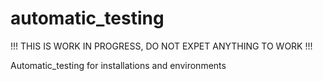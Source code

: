 # automatic_testing

!!! THIS IS WORK IN PROGRESS, DO NOT EXPET ANYTHING TO WORK !!!

Automatic_testing for installations and environments

